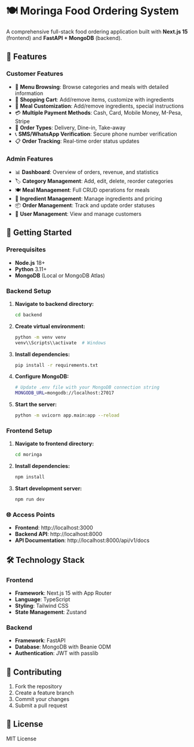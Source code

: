 # 🍽️ Moringa Food Ordering System

A comprehensive full-stack food ordering application built with **Next.js 15** (frontend) and **FastAPI + MongoDB** (backend).

## 🌟 Features

### Customer Features
- 📱 **Menu Browsing**: Browse categories and meals with detailed information
- 🛒 **Shopping Cart**: Add/remove items, customize with ingredients  
- 🍕 **Meal Customization**: Add/remove ingredients, special instructions
- 💳 **Multiple Payment Methods**: Cash, Card, Mobile Money, M-Pesa, Stripe
- 🚚 **Order Types**: Delivery, Dine-in, Take-away
- 📞 **SMS/WhatsApp Verification**: Secure phone number verification
- 📋 **Order Tracking**: Real-time order status updates

### Admin Features  
- 📊 **Dashboard**: Overview of orders, revenue, and statistics
- 🏷️ **Category Management**: Add, edit, delete, reorder categories
- 🍽️ **Meal Management**: Full CRUD operations for meals
- 🧄 **Ingredient Management**: Manage ingredients and pricing
- 📦 **Order Management**: Track and update order statuses
- 👥 **User Management**: View and manage customers

## 🚀 Getting Started

### Prerequisites
- **Node.js** 18+ 
- **Python** 3.11+
- **MongoDB** (Local or MongoDB Atlas)

### Backend Setup

1. **Navigate to backend directory:**
   ```bash
   cd backend
   ```

2. **Create virtual environment:**
   ```bash
   python -m venv venv
   venv\\Scripts\\activate  # Windows
   ```

3. **Install dependencies:**
   ```bash
   pip install -r requirements.txt
   ```

4. **Configure MongoDB:**
   ```bash
   # Update .env file with your MongoDB connection string
   MONGODB_URL=mongodb://localhost:27017
   ```

5. **Start the server:**
   ```bash
   python -m uvicorn app.main:app --reload
   ```

### Frontend Setup

1. **Navigate to frontend directory:**
   ```bash
   cd moringa
   ```

2. **Install dependencies:**
   ```bash
   npm install
   ```

3. **Start development server:**
   ```bash
   npm run dev
   ```

### 🌐 Access Points

- **Frontend**: http://localhost:3000
- **Backend API**: http://localhost:8000
- **API Documentation**: http://localhost:8000/api/v1/docs

## 🛠️ Technology Stack

### Frontend
- **Framework**: Next.js 15 with App Router
- **Language**: TypeScript
- **Styling**: Tailwind CSS
- **State Management**: Zustand

### Backend
- **Framework**: FastAPI
- **Database**: MongoDB with Beanie ODM
- **Authentication**: JWT with passlib

## 🤝 Contributing

1. Fork the repository
2. Create a feature branch
3. Commit your changes
4. Submit a pull request

## 📄 License

MIT License

